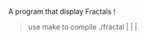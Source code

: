 A program that display Fractals ! 
> use make to compile
> ./fractal | <chose the set you want to display>
	    | <mandelbrot>
	    | <julia r i >
